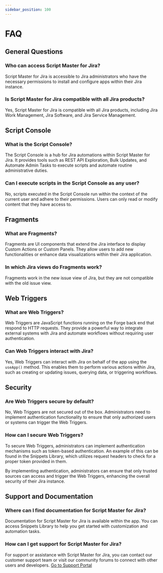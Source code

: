 ```yaml
---
sidebar_position: 100
---
```


# FAQ

## General Questions

### Who can access Script Master for Jira?

Script Master for Jira is accessible to Jira administrators who have the necessary permissions to install and configure apps within their Jira instance.

### Is Script Master for Jira compatible with all Jira products?

Yes, Script Master for Jira is compatible with all Jira products, including Jira Work Management, Jira Software, and Jira Service Management.

## Script Console

### What is the Script Console?

The Script Console is a hub for Jira automations within Script Master for Jira. It provides tools such as REST API Exploration, Bulk Updates, and Automate Admin Tasks to execute scripts and automate routine administrative duties.

### Can I execute scripts in the Script Console as any user?

No, scripts executed in the Script Console run within the context of the current user and adhere to their permissions. Users can only read or modify content that they have access to.

## Fragments

### What are Fragments?

Fragments are UI components that extend the Jira interface to display Custom Actions or Custom Panels. They allow users to add new functionalities or enhance data visualizations within their Jira application.

### In which Jira views do Fragments work?

Fragments work in the new issue view of Jira, but they are not compatible with the old issue view.

## Web Triggers

### What are Web Triggers?

Web Triggers are JavaScript functions running on the Forge back end that respond to HTTP requests. They provide a powerful way to integrate external systems with Jira and automate workflows without requiring user authentication.

### Can Web Triggers interact with Jira?

Yes, Web Triggers can interact with Jira on behalf of the app using the `useApp()` method. This enables them to perform various actions within Jira, such as creating or updating issues, querying data, or triggering workflows.

## Security

### Are Web Triggers secure by default?

No, Web Triggers are not secured out of the box. Administrators need to implement authentication functionality to ensure that only authorized users or systems can trigger the Web Triggers.

### How can I secure Web Triggers?

To secure Web Triggers, administrators can implement authentication mechanisms such as token-based authentication. An example of this can be found in the Snippets Library, which utilizes request headers to check for a proper token provided in them.

By implementing authentication, administrators can ensure that only trusted sources can access and trigger the Web Triggers, enhancing the overall security of their Jira instance.

## Support and Documentation

### Where can I find documentation for Script Master for Jira?

Documentation for Script Master for Jira is available within the app. You can access Snippets Library to help you get started with customization and automation tasks.

### How can I get support for Script Master for Jira?

For support or assistance with Script Master for Jira, you can contact our customer support team or visit our community forums to connect with other users and developers.
[Go to Support Portal](https://kaisersoftapps.atlassian.net/servicedesk/customer/portal/1)